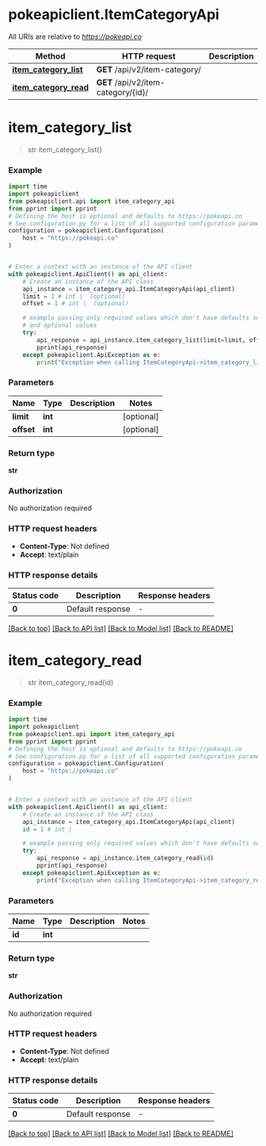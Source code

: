 # pokeapiclient.ItemCategoryApi

All URIs are relative to *https://pokeapi.co*

Method | HTTP request | Description
------------- | ------------- | -------------
[**item_category_list**](ItemCategoryApi.md#item_category_list) | **GET** /api/v2/item-category/ | 
[**item_category_read**](ItemCategoryApi.md#item_category_read) | **GET** /api/v2/item-category/{id}/ | 


# **item_category_list**
> str item_category_list()



### Example


```python
import time
import pokeapiclient
from pokeapiclient.api import item_category_api
from pprint import pprint
# Defining the host is optional and defaults to https://pokeapi.co
# See configuration.py for a list of all supported configuration parameters.
configuration = pokeapiclient.Configuration(
    host = "https://pokeapi.co"
)


# Enter a context with an instance of the API client
with pokeapiclient.ApiClient() as api_client:
    # Create an instance of the API class
    api_instance = item_category_api.ItemCategoryApi(api_client)
    limit = 1 # int |  (optional)
    offset = 1 # int |  (optional)

    # example passing only required values which don't have defaults set
    # and optional values
    try:
        api_response = api_instance.item_category_list(limit=limit, offset=offset)
        pprint(api_response)
    except pokeapiclient.ApiException as e:
        print("Exception when calling ItemCategoryApi->item_category_list: %s\n" % e)
```


### Parameters

Name | Type | Description  | Notes
------------- | ------------- | ------------- | -------------
 **limit** | **int**|  | [optional]
 **offset** | **int**|  | [optional]

### Return type

**str**

### Authorization

No authorization required

### HTTP request headers

 - **Content-Type**: Not defined
 - **Accept**: text/plain


### HTTP response details

| Status code | Description | Response headers |
|-------------|-------------|------------------|
**0** | Default response |  -  |

[[Back to top]](#) [[Back to API list]](../README.md#documentation-for-api-endpoints) [[Back to Model list]](../README.md#documentation-for-models) [[Back to README]](../README.md)

# **item_category_read**
> str item_category_read(id)



### Example


```python
import time
import pokeapiclient
from pokeapiclient.api import item_category_api
from pprint import pprint
# Defining the host is optional and defaults to https://pokeapi.co
# See configuration.py for a list of all supported configuration parameters.
configuration = pokeapiclient.Configuration(
    host = "https://pokeapi.co"
)


# Enter a context with an instance of the API client
with pokeapiclient.ApiClient() as api_client:
    # Create an instance of the API class
    api_instance = item_category_api.ItemCategoryApi(api_client)
    id = 1 # int | 

    # example passing only required values which don't have defaults set
    try:
        api_response = api_instance.item_category_read(id)
        pprint(api_response)
    except pokeapiclient.ApiException as e:
        print("Exception when calling ItemCategoryApi->item_category_read: %s\n" % e)
```


### Parameters

Name | Type | Description  | Notes
------------- | ------------- | ------------- | -------------
 **id** | **int**|  |

### Return type

**str**

### Authorization

No authorization required

### HTTP request headers

 - **Content-Type**: Not defined
 - **Accept**: text/plain


### HTTP response details

| Status code | Description | Response headers |
|-------------|-------------|------------------|
**0** | Default response |  -  |

[[Back to top]](#) [[Back to API list]](../README.md#documentation-for-api-endpoints) [[Back to Model list]](../README.md#documentation-for-models) [[Back to README]](../README.md)

